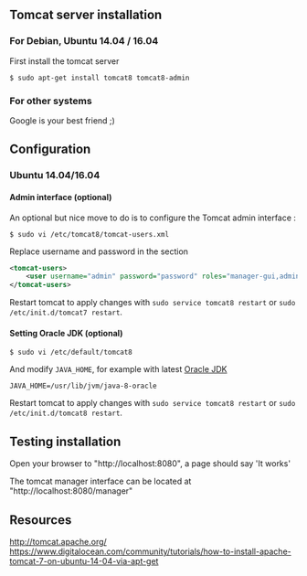 ## Tomcat server installation

### For Debian, Ubuntu 14.04 / 16.04

First install the tomcat server

```shell
$ sudo apt-get install tomcat8 tomcat8-admin
```

### For other systems

Google is your best friend ;)

## Configuration

### Ubuntu 14.04/16.04

#### Admin interface (optional)

An optional but nice move to do is to configure the Tomcat admin interface : 

```console
$ sudo vi /etc/tomcat8/tomcat-users.xml
```

Replace username and password in the <tomcat-users> section

```xml
<tomcat-users>
    <user username="admin" password="password" roles="manager-gui,admin-gui"/>
</tomcat-users>
```

Restart tomcat to apply changes with `sudo service tomcat8 restart` or `sudo /etc/init.d/tomcat7 restart`.

#### Setting Oracle JDK (optional)

```console
$ sudo vi /etc/default/tomcat8
```

And modify `JAVA_HOME`, for example with latest [Oracle JDK](./install_java.md)

```console
JAVA_HOME=/usr/lib/jvm/java-8-oracle
```

Restart tomcat to apply changes with `sudo service tomcat8 restart` or `sudo /etc/init.d/tomcat8 restart`.

## Testing installation

Open your browser to "http://localhost:8080", a page should say 'It works'

The tomcat manager interface can be located at "http://localhost:8080/manager"

## Resources

http://tomcat.apache.org/
https://www.digitalocean.com/community/tutorials/how-to-install-apache-tomcat-7-on-ubuntu-14-04-via-apt-get

